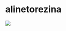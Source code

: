 # alinetorezina
![](https://img.shields.io/badge/JavaScript-323330?style=for-the-badge&logo=javascript&logoColor=F7DF1E)
